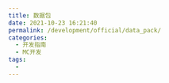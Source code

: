 ```yaml
---
title: 数据包
date: 2021-10-23 16:21:40
permalink: /development/official/data_pack/
categories:
  - 开发指南
  - MC开发
tags:
  - 
---
```

